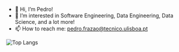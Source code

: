 - 👋 Hi, I’m Pedro!
- 👀 I’m interested in Software Engineering, Data Engineering, Data Science, and a lot more!
- 📫 How to reach me: pedro.frazao@tecnico.ulisboa.pt


![Top Langs](https://github-readme-stats.vercel.app/api/top-langs/?username=pfrazao&layout=compact&hide=jupyter%20notebook)

